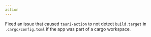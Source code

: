 ```yaml
---
action
---
```


Fixed an issue that caused `tauri-action` to not detect `build.target` in `.cargo/config.toml` if the app was part of a cargo workspace.
